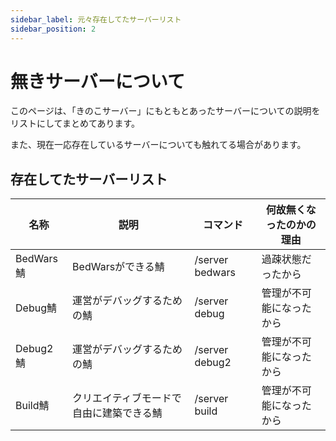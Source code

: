 ```yaml
---
sidebar_label: 元々存在してたサーバーリスト
sidebar_position: 2
---
```

# 無きサーバーについて
このページは、「きのこサーバー」にもともとあったサーバーについての説明をリストにしてまとめてあります。

また、現在一応存在しているサーバーについても触れてる場合があります。

## 存在してたサーバーリスト
| 名称 | 説明 | コマンド | 何故無くなったのかの理由 |
| --- | --- | --- | --- |
| BedWars鯖 | BedWarsができる鯖 | /server bedwars | 過疎状態だったから |
| Debug鯖 | 運営がデバッグするための鯖 | /server debug | 管理が不可能になったから |
| Debug2鯖 | 運営がデバッグするための鯖 | /server debug2 | 管理が不可能になったから |
| Build鯖 | クリエイティブモードで自由に建築できる鯖 | /server build | 管理が不可能になったから |

